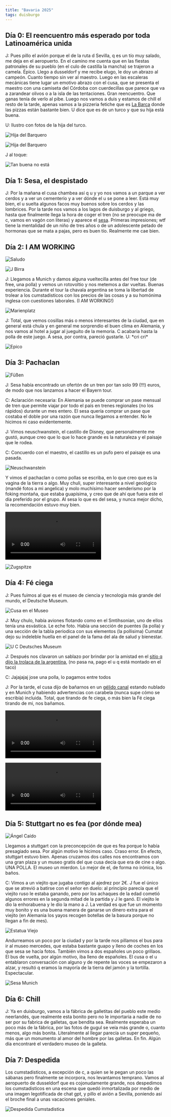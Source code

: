 ```yaml
---
title: "Bavaria 2025"
tags: duisburgo
---
```

## Día 0: El reencuentro más esperado por toda Latinoamérica unida

J: Pues pillo el avión porque el de la ruta d Sevilla, q es un tío muy salado, me deja en el aeropuerto. En el camino me cuenta que en las fiestas patronales de su pueblo (en el culo de castilla la mancha) se trajeron a camela. Épico. Llego a dusseldorf y me recibe elugo, le doy un abrazo al campeón. Cuanto tiempo sin ver al maestro. Luego en las escaleras mecánicas tiene lugar un emotivo abrazo con el cusa, que se presenta el maestro con una camiseta del Córdoba con cuerdecillas que parece que va a zarandear olivos o a la isla de las tentaciones. Gran reencuentro. Que ganas tenía de verlo al pibe. Luego nos vamos a duis y estamos de chill el resto de la tarde, apenas vamos a la pizzeria fetiche que es [La Barca](https://maps.app.goo.gl/NVhHbn4iAdBsVj149) donde las pizzas están bastante bien. U dice que es de un turco y que su hija está buena.

U: Ilustro con fotos de la hija del turco.

![Hija del Barquero](/elmundoporloscumstateros/bavaria/_assets/hija_del_barquero_1.jpg)

![Hija del Barquero](/elmundoporloscumstateros/bavaria/_assets/hija_del_barquero_2.jpg)

J al toque:

![Tan buena no está](/elmundoporloscumstateros/bavaria/_assets/tan_buena_no_esta.webp)

## Día 1: Sesa, el despistado

J: Por la mañana el cusa chambea así q u y yo nos vamos a un parque a ver cerdos y a ver un cementerio y a ver dónde el u se pone a leer. Está muy bien, el u suelta algunos facos muy buenos sobre los cerdos y las lombrices. Por la tarde nos vamos a los lagos de duisburgo y al griego, hasta que finalmente llega la hora de coger el tren (no se preocupe ma de c, vamos en vagón con literas) y aparece el [sesa](/personajes/sesa.md). Primeras impresiones; wtf tiene la mentalidad de un niño de tres años o de un adolescente petado de hormonas que se mata a pajas, pero es buen tío. Realmente me cae bien.

## Día 2: I AM WORKING

![Saludo](/elmundoporloscumstateros/bavaria/_assets/saludo.png)

![J Birra](/elmundoporloscumstateros/bavaria/_assets/j-birra.jpeg)

J: Llegamos a Munich y damos alguna vueltecilla antes del free tour (de free, una polla) y vemos un rotovoltio y nos metemos a dar vueltas. Buenas experiencia. Durante el tour la chavala argentina se toma la libertad de trolear a los cumstadisticos con los precios de las cosas y a su homónima inglesa con cuestiones laborales. (I AM WORKING!)

![Marienplatz](/elmundoporloscumstateros/bavaria/_assets/marienplatz.png)

J: Total, que vemos cosillas más o menos interesantes de la ciudad, que en general está chula y en general me sorprendio el buen clima en Alemania, y nos vamos al hotel a jugar al jueguito de la memoria. C acabaría hasta la polla de este juego. A sesa, por contra, pareció gustarle. U: \*cri cri\*

![Epico](/elmundoporloscumstateros/bavaria/_assets/epico.png)

## Día 3: Pachaclan

![Füßen](/elmundoporloscumstateros/bavaria/_assets/fussen.png)

J: Sesa había encontrado un ofertón de un tren por tan solo 99 (!!!) euros, de modo que nos lanzamos a hacer el Bayern tour.

C: Aclaración necesaria: En Alemania se puede comprar un pase mensual de tren que permite viajar por todo el país en trenes regionales (no los rápidos) durante un mes entero. El sesa quería comprar un pase que costaba el doble por una razón que nunca llegamos a entender. No le hicimos ni caso evidentemente.

J: Vimos neuschwanstein, el castillo de Disney, que personalmente me gustó, aunque creo que lo que lo hace grande es la naturaleza y el paisaje que le rodea.

C: Concuerdo con el maestro, el castillo es un pufo pero el paisaje es una pasada.

![Neuschwanstein](/elmundoporloscumstateros/bavaria/_assets/neuschwanstein.jpeg)

Y vimos el pachaclan o como pollas se escriba, en lo que creo que es la vagina de la tierra o algo. Muy chuli, super interesante a nivel geológico (mandé fotos a mi angelica) y molo muchísimo hacer senderismo por la foking montaña, que estaba guapísima, y creo que de ahí que fuera este el día preferido por el grupo. Al sesa lo que es del sesa, y nunca mejor dicho, la recomendación estuvo muy bien.

![Partnachklamm](/elmundoporloscumstateros/bavaria/_assets/partnachklamm.mp4)

![Zugspitze](/elmundoporloscumstateros/bavaria/_assets/zugspitze.jpg)

## Día 4: Fé ciega

J: Pues fuimos al que es el museo de ciencia y tecnologia más grande del mundo, el Deutsche Museum.

![Cusa en el Museo](/elmundoporloscumstateros/bavaria/_assets/cusa-deutsches-museum.png)

J: Muy chulo, había aviones flotando como en el Smtihsonian, uno de ellos tenía una esvástica. Le eche foto. Había una sección de puentes (la polla) y una sección de la tabla periodica con sus elementos (la pollisima) Cumstat dejo su indeleble huella en el panel de la fama del ala de salud y bienestar.

![U C Deutsches Museum](/elmundoporloscumstateros/bavaria/_assets/u-c-deutsches-museum.jpeg)

J: Después nos clavaron un sablazo por brindar por la amistad en el [sitio q dijo la trolaca de la argentina](https://www.hofbraeuhaus.de/), (no pasa na, pago el u q está montado en el taco)

C: Jajajajaj jose una polla, lo pagamos entre todos

J: Por la tarde, el cusa dijo de bañarnos en un [gélido canal](https://www.englischer-garten-muenchen-infos.de/aktivitaeten/eisbach-muenchen-schwimmen-baden/) estando nublado y en Munich y habiendo advertencias con carabela (nunca supe cómo se escribía) incluida. Total, que tirando de fe ciega, o más bien la Fé ciega tirando de mi, nos bañamos.

![Fé Ciega 1](/elmundoporloscumstateros/bavaria/_assets/fe-ciega-1.mp4)

![Fé Ciega 2](/elmundoporloscumstateros/bavaria/_assets/fe-ciega-2.mp4)

## Día 5: Stuttgart no es fea (por dónde mea)

![Ángel Caído](/elmundoporloscumstateros/bavaria/_assets/angel-caido.png)

Llegamos a stuttgart con la preconcepción de que es fea porque lo había presagiado sesa. Por algún motivo le hicimos caso. Craso error. En efecto, stuttgart estuvo bien. Apenas cruzamos dos calles nos encontramos con una gran plaza y un museo gratis del que cusa decía que era de cine o algo. UNA POLLA. El museo un mierdon. Lo mejor de el, de forma no irónica, los baños.

C: Vimos a un viejito que jugaba contigo al ajedrez por 2€. J fue el único que se atrevió a batirse con el señor en duelo: al principio parecía que el viejito ruso le estaba ganando, pero por los achaques de la edad cometió algunos errores en la segunda mitad de la partida y J le ganó. El viejito le dio la enhorabuena y le dio la mano a J. La verdad es que fue un momento muy bonito y es una buena manera de ganarse un dinero extra para el viejito (en Alemania los yayos recogen botellas de la basura porque no llegan a fin de mes).

![Estatua Viejo](/elmundoporloscumstateros/bavaria/_assets/estatua-viejo.jpeg)

Andurreamos un poco por la ciudad y por la tarde nos pillamos el bus para ir al museo mercedes, que estaba bastante guapo y lleno de coches en los que sesa se hacía fotos. También vimos a dos españoles un poco grillaos. El bus de vuelta, por algún motivo, iba lleno de españoles. El cusa o el u entablaron conversación con alguno y de repente las voces se empezaron a alzar, y resultó q eramos la mayoría de la tierra del jamón y la tortilla. Espectacular.

![Sesa Munich](/elmundoporloscumstateros/bavaria/_assets/sesa-munich.jpeg)

## Día 6: Chill

J: Ya en duisburgo, vamos a la fábrica de galletitas del pueblo este medio neerlandés, que realmente esta bonito pero no le importaria a nadie de no ser por su fabrica de galletas, que bendita sea. Realmente esperaba un poco más de la fábrica, por las fotos de gugul se veía más grande o, cuanto menos, algo más bonita. Literalmente al llegar parecía un super pequeño, más que un monumento al amor del hombre por las galletas. En fin. Algún día encontraré el verdadero museo de la galleta.

## Día 7: Despedida

Los cumstadisticos, a excepción de c, a quien se le pegan un poco las sábanas pero finalmente se incorpora, nos levantamos temprano. Vamos al aeropuerto de dusseldorf que es cojonudamente grande, nos despedimos los cumstadisticos en una escena que quedó inmortalizada por medio de una imagen legotificada de chat gpt, y pillo el avión a Sevilla, poniendo así el broche final a unas vacaciones geniales.

![Despedida Cumstadistica](/elmundoporloscumstateros/bavaria/_assets/despedida.png)
